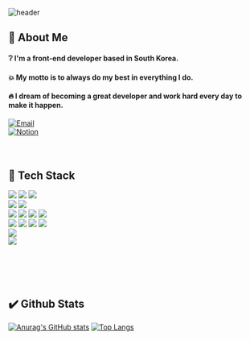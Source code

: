 ![header](https://capsule-render.vercel.app/api?type=soft&text=Dreaming%20Developer.&fontSize=50&height=300&fontColor=fff&color=000)

## :speech_balloon: About Me<br />
#### :grey_question: I'm a front-end developer based in South Korea.
#### :collision: My motto is to always do my best in everything I do.
#### :fire: I dream of becoming a great developer and work hard every day to make it happen.
[![Email](https://img.shields.io/badge/Email-dev.seastj@gmail.com-blue?style=flat-square&logo=gmail)](mailto:dev.seastj@gmail.com) <br />
[![Notion](https://img.shields.io/badge/Notion-Portfolio-black?style=flat-square&logo=notion)](https://www.notion.so/develop-21b56f06c739800d9fe1fcfea7b8fd8a?source=copy_link)
 <br />
#### <br /> 
## :wrench: Tech Stack<br />
<img src="https://img.shields.io/badge/git-F05032?style=flat-square&logo=git&logoColor=white"/> <img src="https://img.shields.io/badge/github-181717?style=flat-square&logo=github&logoColor=white"/> <img src="https://img.shields.io/badge/notion-000000?style=flat-square&logo=notion&logoColor=white"/> <br />
<img src="https://img.shields.io/badge/nodedotjs-5FA04E?style=flat-square&logo=nodedotjs&logoColor=white"/> <img src="https://img.shields.io/badge/vercel-000000?style=flat-square&logo=vercel&logoColor=white"/> <br />
<img src="https://img.shields.io/badge/HTML5-E34F26?style=flat-square&logo=HTML5&logoColor=white"/> <img src="https://img.shields.io/badge/CSS-663399?style=flat-square&logo=CSS&logoColor=white"/> <img src="https://img.shields.io/badge/tailwindcss-06B6D4?style=flat-square&logo=tailwindcss&logoColor=white"/> <img src="https://img.shields.io/badge/javascript-F7DF1E?style=flat-square&logo=javascript&logoColor=white"/> <br />
<img src="https://img.shields.io/badge/sass-CC6699?style=flat-square&logo=sass&logoColor=white"/> <img src="https://img.shields.io/badge/typescript-3178C6?style=flat-square&logo=typescript&logoColor=white"/> <img src="https://img.shields.io/badge/react-61DAFB?style=flat-square&logo=react&logoColor=white"/> <img src="https://img.shields.io/badge/vite-646CFF?style=flat-square&logo=vite&logoColor=white"/> <br />
<img src="https://img.shields.io/badge/figma-F24E1E?style=flat-square&logo=figma&logoColor=white"/> <br />
<img src="https://img.shields.io/badge/gmail-EA4335?style=flat-square&logo=gmail&logoColor=white"/>
#### <br />
#### <br />
## :heavy_check_mark: Github Stats
[![Anurag's GitHub stats](https://github-readme-stats.vercel.app/api?username=seastj)](https://github.com/seastj/github-readme-stats)
[![Top Langs](https://github-readme-stats.vercel.app/api/top-langs/?username=seastj&layout=compact)](https://github.com/seastj/github-readme-stats)
